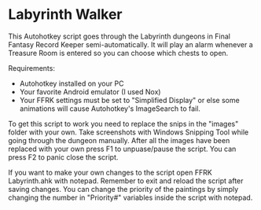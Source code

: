 # Labyrinth Walker

This Autohotkey script goes through the Labyrinth dungeons in Final Fantasy Record Keeper semi-automatically. It will play an alarm whenever a Treasure Room is entered so you can choose which chests to open.

Requirements:

- Autohotkey installed on your PC
- Your favorite Android emulator (I used Nox)
- Your FFRK settings must be set to "Simplified Display" or else some animations will cause Autohotkey's ImageSearch to fail.

To get this script to work you need to replace the snips in the "images" folder with your own. Take screenshots with Windows Snipping Tool while going through the dungeon manually. After all the images have been replaced with your own press F1 to unpuase/pause the script. You can press F2 to panic close the script.

If you want to make your own changes to the script open FFRK Labyrinth.ahk with notepad. Remember to exit and reload the script after saving changes. You can change the priority of the paintings by simply changing the number in "Priority#" variables inside the script with notepad.
